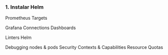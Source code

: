 ### 1. Instalar Helm

Prometheus
Targets

Grafana
Connections
Dashboards

Linters
Helm

Debugging nodes & pods
Security Contexts & Capabilities
Resource Quotas


